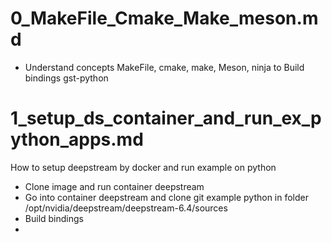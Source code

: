 # 0_MakeFile_Cmake_Make_meson.md
+ Understand concepts MakeFile, cmake, make, Meson, ninja to Build bindings gst-python 
# 1_setup_ds_container_and_run_ex_python_apps.md
How to setup deepstream by docker and run example on python
+ Clone image and run container deepstream
+ Go into container deepstream and clone git example python in folder /opt/nvidia/deepstream/deepstream-6.4/sources
+ Build bindings
+ 